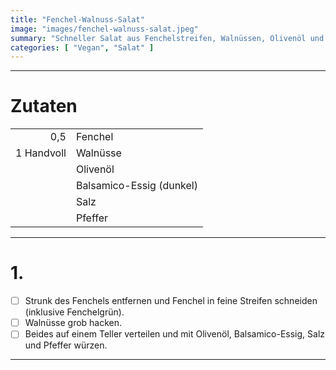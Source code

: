 ```yaml
---
title: "Fenchel-Walnuss-Salat"
image: "images/fenchel-walnuss-salat.jpeg"
summary: "Schneller Salat aus Fenchelstreifen, Walnüssen, Olivenöl und Balsamico-Essig"
categories: [ "Vegan", "Salat" ]
---
```


---

# Zutaten

|            |                          |
|-----------:|:-------------------------|
|        0,5 | Fenchel                  |
| 1 Handvoll | Walnüsse                 |
|            | Olivenöl                 |
|            | Balsamico-Essig (dunkel) |
|            | Salz                     |
|            | Pfeffer                  |

---

# 1.

- [ ] Strunk des Fenchels entfernen und Fenchel in feine Streifen schneiden (inklusive Fenchelgrün).
- [ ] Walnüsse grob hacken.
- [ ] Beides auf einem Teller verteilen und mit Olivenöl, Balsamico-Essig, Salz und Pfeffer würzen.

---
